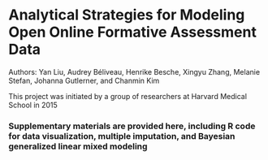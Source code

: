 # Analytical Strategies for Modeling Open Online Formative Assessment Data
Authors: Yan Liu, Audrey Béliveau, Henrike Besche, Xingyu Zhang, Melanie Stefan, Johanna Gutlerner, and Chanmin Kim

This project was initiated by a group of researchers at Harvard Medical School in 2015

### Supplementary materials are provided here, including R code for data visualization, multiple imputation, and Bayesian generalized linear mixed modeling


